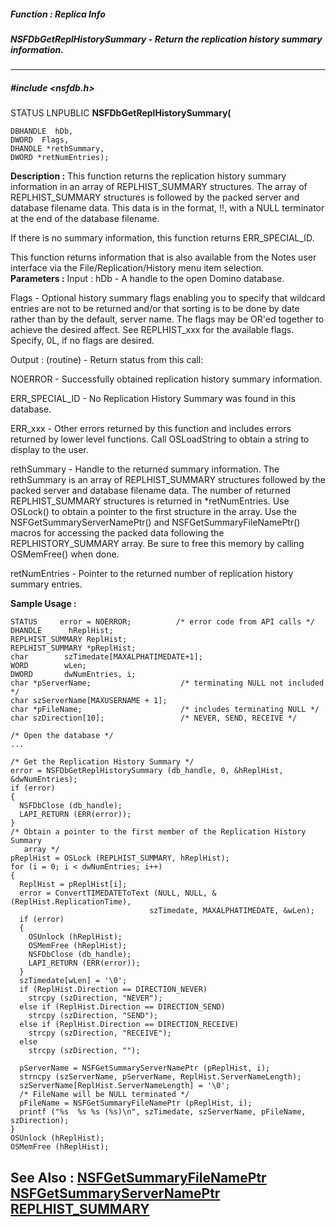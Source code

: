 ##### Function : Replica Info
##### NSFDbGetReplHistorySummary - Return the replication history summary information.
---
##### #include <nsfdb.h>
STATUS LNPUBLIC **NSFDbGetReplHistorySummary(**

	DBHANDLE  hDb,
	DWORD  Flags,
	DHANDLE *rethSummary,
	DWORD *retNumEntries);
**Description :**
This function returns the replication history summary information in an array 
of REPLHIST_SUMMARY structures.  The array of  REPLHIST_SUMMARY structures is 
followed by the packed server and database filename data.  This data is in the 
format, <server name>!!<database filename>, with a NULL terminator at the end 
of the database filename.

If there is no summary information, this function returns ERR_SPECIAL_ID.

This function returns information that is also available from the Notes user 
interface via the File/Replication/History menu item selection.  
**Parameters :**
Input :
hDb  -  A handle to the open Domino database.

Flags  -  Optional history summary flags enabling you to specify that wildcard entries are not to be returned and/or that sorting is to be done by date rather than by the default, server name.  The flags may be OR'ed together to achieve the desired affect.  See REPLHIST_xxx for the available flags.  Specify, 0L, if no flags are desired.

Output :
(routine)  -  Return status from this call: 

NOERROR - Successfully obtained replication history summary information.

ERR_SPECIAL_ID - No Replication History Summary was found in this database.

ERR_xxx - Other errors returned by this function and includes errors returned by lower level functions. Call OSLoadString to obtain a string to display to the user.


rethSummary  -  Handle to the returned summary information.  The rethSummary is an array of REPLHIST_SUMMARY structures followed by the packed server and database filename data.  The number of returned REPLHIST_SUMMARY structures is returned in *retNumEntries.  Use OSLock() to obtain a pointer to the first structure in the array.  Use the NSFGetSummaryServerNamePtr() and NSFGetSummaryFileNamePtr() macros for accessing the packed data following the REPLHISTORY_SUMMARY array.  Be sure to free this memory by calling OSMemFree() when done.

retNumEntries  -  Pointer to the returned number of replication history summary entries.

**Sample Usage :**
```
STATUS     error = NOERROR;          /* error code from API calls */
DHANDLE      hReplHist;
REPLHIST_SUMMARY ReplHist;
REPLHIST_SUMMARY *pReplHist;
char        szTimedate[MAXALPHATIMEDATE+1];
WORD        wLen;
DWORD       dwNumEntries, i;
char *pServerName;                    /* terminating NULL not included */
char szServerName[MAXUSERNAME + 1];
char *pFileName;                      /* includes terminating NULL */
char szDirection[10];                 /* NEVER, SEND, RECEIVE */

/* Open the database */
...

/* Get the Replication History Summary */
error = NSFDbGetReplHistorySummary (db_handle, 0, &hReplHist, &dwNumEntries);
if (error)
{
  NSFDbClose (db_handle);
  LAPI_RETURN (ERR(error));
}
/* Obtain a pointer to the first member of the Replication History Summary
   array */
pReplHist = OSLock (REPLHIST_SUMMARY, hReplHist);
for (i = 0; i < dwNumEntries; i++)
{
  ReplHist = pReplHist[i];
  error = ConvertTIMEDATEToText (NULL, NULL, &(ReplHist.ReplicationTime),
                               szTimedate, MAXALPHATIMEDATE, &wLen);
  if (error)
  {
    OSUnlock (hReplHist);
    OSMemFree (hReplHist);
    NSFDbClose (db_handle);
    LAPI_RETURN (ERR(error));
  }
  szTimedate[wLen] = '\0';
  if (ReplHist.Direction == DIRECTION_NEVER)
    strcpy (szDirection, "NEVER");
  else if (ReplHist.Direction == DIRECTION_SEND)
    strcpy (szDirection, "SEND");
  else if (ReplHist.Direction == DIRECTION_RECEIVE)
    strcpy (szDirection, "RECEIVE");
  else
    strcpy (szDirection, "");

  pServerName = NSFGetSummaryServerNamePtr (pReplHist, i);
  strncpy (szServerName, pServerName, ReplHist.ServerNameLength);
  szServerName[ReplHist.ServerNameLength] = '\0';
  /* FileName will be NULL terminated */
  pFileName = NSFGetSummaryFileNamePtr (pReplHist, i);
  printf ("%s  %s %s (%s)\n", szTimedate, szServerName, pFileName, szDirection);
}
OSUnlock (hReplHist);
OSMemFree (hReplHist);
```
**See Also :**
[NSFGetSummaryFileNamePtr](D:/md_files/NSFGetSummaryFileNamePtr.md)
[NSFGetSummaryServerNamePtr](D:/md_files/NSFGetSummaryServerNamePtr.md)
[REPLHIST_SUMMARY](D:/md_files/REPLHIST_SUMMARY.md)
---

